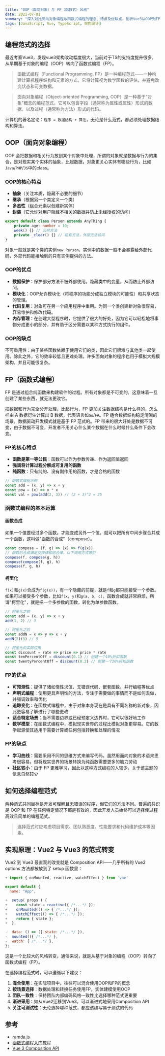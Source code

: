 ```yaml
---
title: "OOP（面向对象）与 FP（函数式）风格"
date: 2021-07-01
summary: "深入对比面向对象编程与函数式编程的理念、特点及优缺点，剖析Vue3从OOP到FP的范式转变及实现细节。"
tags: [JavaScript, Vue, TypeScript, 架构设计]
---
```


## 编程范式的选择

最近考察Vue3，发现vue3架构改动幅度很大，当前对于TS的支持度提升很多，从早期基于对象的编程（OOP）转向了函数式编程（FP）。

> 函数式编程（Functional Programming, FP）是一种编程范式——一种构建计算机程序结构和元素的方式，它将计算视为数学函数的评估，并避免改变状态和可变数据。

> 面向对象编程（Object-oriented Programming, OOP）是一种基于"对象"概念的编程范式，它可以包含字段（通常称为属性或属性）形式的数据，以及过程（通常称为方法）形式的代码。

计算机的著名定论：`程序 = 数据结构 + 算法`，无论是什么范式，都必须处理数据结构和算法。

## OOP（面向对象编程）

OOP 会把数据和相关行为放到某个对象中处理，所谓的对象就是数据与行为的集合，是对现实某个实体的抽象，比起数据，对象更关心实体有哪些行为，比如`Java`/`PHP`/`JS`中的class。

### OOP的核心特点

- **抽象**（关注本质，隐藏不必要的细节）
- **继承**（根据另一个类定义一个类）
- **多态性**（组合元素以创建新实体）
- **封装**（它允许对用户隐藏不相关的数据并防止未经授权的访问）

```typescript
export default class Person extends AnyThing {
    private age: number = 10;
    week() {} // 公共方法
    private _clear() {} // 私有方法，外部无法访问
}
```

对象一般就是某个类的实例`new Person`，实例中的数据一般不会暴露给外部代码，外部代码能接触到的只有实例提供的方法。

### OOP的优点

- **数据保护**：保护部分方法不被外部使用。隐藏类中的变量，从而防止外部访问。
- **模块化**：OOP允许模块化（将程序的功能分成独立模块的可能性）和共享状态的管理。
- **代码复用**：对象可在另一个应用程序中重用。为同一个类创建新对象很容易，容易维护和修改代码。
- **内存管理**：在创建大型程序时，它提供了很大的好处，因为它可以轻松地将事物分成更小的部分，并有助于区分需要以某种方式执行的组件。

### OOP的缺点

不可重用性：由于某些函数依赖于使用它们的类，因此它们很难与其他类一起使用。除此之外，它的效率较低且更难处理。许多面向对象的程序也用于模拟大规模架构，并且可能很复杂。

## FP（函数式编程）

FP 是通过组合纯函数来构建软件的过程。所有对象都是不可变的，这意味着一旦创建了某些东西，就无法更改它。

把数据和行为完全分开处理，比起行为，FP 更加关注数据结构是什么样的，怎么样由 A 数据衍生计算出 B 数据，代表语言如`Go`/`F#`。FP 适合数据结构稳定清晰的场景，数据驱动开发模式就是基于 FP 范式的。FP 带来的很大好处是数据不可变，由于数据不可变，开发者不用关心什么某个数据在什么时候什么条件下会改变。

### FP的核心特点

- **函数是第一等公民**：函数可以作为参数传递、作为返回值返回
- **强调将计算过程分解成可复用的函数**
- **纯函数**：只有纯的、没有副作用的函数，才是合格的函数

```javascript
// 函数式编程示例
const add = (x, y) => x + y
const pow = (x) => x * x
const val = pow(add(2, 3)) // (2 + 3)^2 = 25
```

### 函数式编程的基本运算

#### 函数合成

如果一个值要经过多个函数，才能变成另外一个值，就可以把所有中间步骤合并成一个函数，这叫做"函数的合成"（compose）。

```javascript
const compose = (f, g) => (x) => f(g(x))
// 函数的合成满足交换律和结合律，以下调用方式等价
compose(f, compose(g, h))
compose(compose(f, g), h)
compose(f, g, h)
```

#### 柯里化

`f(x)`和`g(x)`合成为`f(g(x))`，有一个隐藏的前提，就是`f`和`g`都只能接受一个参数。如果可以接受多个参数，比如`f(x, y)`和`g(a, b, c)`，函数合成就非常麻烦，所谓"柯里化"，就是把一个多参数的函数，转化为单参数函数。

```javascript
// 柯里化之前
const add = (x, y) => x + y
add(1, 2) // 3

// 柯里化之后
const addN = x => y => x + y
addN(2)(3) // 5

// 柯里化的实际应用
const discount = rate => price => price * rate
const tenPercentOff = discount(0.1) // 创建一个10%折扣函数
const twentyPercentOff = discount(0.2) // 创建一个20%折扣函数
```

### FP的优点

- **可预测性**：提供了诸如惰性求值、无错误代码、嵌套函数、并行编程等优点
- **声明式编程**：使用更具声明性的方法，专注于需要做的事情而不是如何去做，并强调效率和优化
- **追踪变化**：在函数式编程中，由于对象本身现在是具有不同名称的新对象，因此更容易了解进行了哪些更改
- **适合特定场景**：当不需要边界或已经预定义边界时，它可以很好地工作
- **数学模型**：在函数式编程中，模拟现实世界的过程比模拟对象更容易。它的数学起源使其适用于需要计算或任何包括转换和处理的情况

### FP的缺点

- **学习曲线**：需要采用不同的思维方式来编写代码。虽然用面向对象的术语来思考很容易，但将现实世界的场景转换为纯函数需要更多的脑力劳动
- **社区较小**：由于 FP 更难学习，因此以这种方式编程的人较少，关于该主题的信息自然较少

## 如何选择编程范式

两种范式共同目标是开发可理解且无错误的程序，但它们的方法不同。普遍的共识是 OOP 和 FP 在任何特定情况下都是有效的，因此开发人员始终可以选择使过程高效且简单的编程范式。

> 选择范式时应考虑项目需求、团队熟悉度、性能要求和代码维护成本等因素。

## 实现原理：Vue2 与 Vue3 的范式转变

Vue2 到 Vue3 最直观的改变就是 Composition API——几乎所有的 Vue2 options 方法都被放到了 setup 函数里：

```javascript
+ import { onMounted, reactive, watchEffect } from 'vue'

export default {
  name: "App",

+  setup( props ) {
+    const state = reactive({ /*...*/ });
+    onMounted(() => { /*...*/ });
+    watchEffect(() => { /*...*/ });
+    return { state };
+  },

-  data: () => ({ state: /*...*/ }),
-  mounted(){ /*...*/ },
-  watch: { /*...*/ },
};
```

这是一个比较大的风格转变，通俗来说，就是从基于对象的编程（OOP）转向了函数式编程（FP）。

在选择编程范式时，可以遵循以下建议：

1. **混合使用**：在实际项目中，往往可以混合使用OOP和FP的概念
2. **按场景选择**：数据处理和转换任务使用FP，实体建模使用OOP
3. **团队一致性**：保持团队内部编码风格一致性比选择哪种范式更重要
4. **渐进采用**：如从Vue2迁移到Vue3，可以渐进式地采用Composition API
5. **关注可测试性**：无论选择哪种范式，都应该编写易于测试的代码

## 参考

- [ramda.js](https://ramdajs.com/)
- [函数式编程入门教程](https://www.ruanyifeng.com/blog/2017/02/fp-tutorial.html)
- [Vue 3 Composition API](https://v3.vuejs.org/guide/composition-api-introduction.html)
